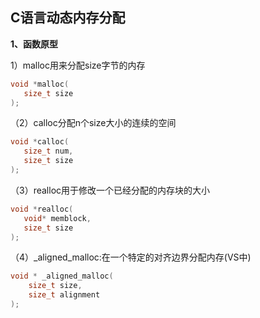 ## C语言动态内存分配

**1、函数原型**

1）malloc用来分配size字节的内存

```c++
void *malloc( 
   size_t size 
);
```

（2）calloc分配n个size大小的连续的空间

```c++
void *calloc( 
   size_t num,
   size_t size 
);
```

（3）realloc用于修改一个已经分配的内存块的大小

```c++
void *realloc( 
   void* memblock, 
   size_t size 
);
```

（4）_aligned_malloc:在一个特定的对齐边界分配内存(VS中)

```c++
void * _aligned_malloc(
    size_t size, 
    size_t alignment
);
```